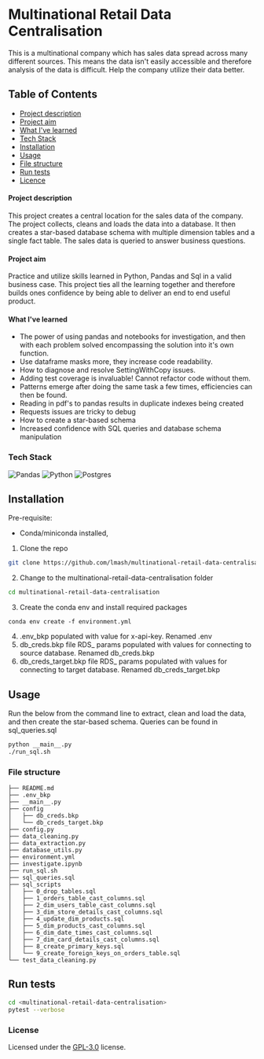 # Multinational Retail Data Centralisation
This is a multinational company which has sales data spread across many different sources. 
This means the data isn't easily accessible and therefore analysis of the data is difficult. 
Help the company utilize their data better. 

## Table of Contents
* [Project description](#project-description)
* [Project aim](#project-aim)
* [What I've learned](#what-ive-learned)
* [Tech Stack](#tech-stack)
* [Installation](#installation)
* [Usage](#usage)
* [File structure](#file-structure)
* [Run tests](#run-tests)
* [Licence](#license)

#### Project description
This project creates a central location for the sales data of the company. 
The project collects, cleans and loads the data into a database. It then creates a star-based database schema
with multiple dimension tables and a single fact table. The sales data is queried to answer 
business questions.

#### Project aim
Practice and utilize skills learned in Python, Pandas and Sql in a valid business case. This project ties all the 
learning together and therefore builds ones confidence by being able to deliver an end to end useful product.

#### What I've learned
  - The power of using pandas and notebooks for investigation, and then with each problem solved encompassing the solution into it's own function.
  - Use dataframe masks more, they increase code readability.
  - How to diagnose and resolve SettingWithCopy issues.
  - Adding test coverage is invaluable! Cannot refactor code without them.
  - Patterns emerge after doing the same task a few times, efficiencies can then be found.
  - Reading in pdf's to pandas results in duplicate indexes being created
  - Requests issues are tricky to debug
  - How to create a star-based schema
  - Increased confidence with SQL queries and database schema manipulation

### Tech Stack
![Pandas](https://img.shields.io/badge/pandas-%23150458.svg?style=for-the-badge&logo=pandas&logoColor=white)
![Python](https://img.shields.io/badge/python-3670A0?style=for-the-badge&logo=python&logoColor=ffdd54)
![Postgres](https://img.shields.io/badge/postgres-%23316192.svg?style=for-the-badge&logo=postgresql&logoColor=white)

## Installation
Pre-requisite: 
* Conda/miniconda installed, 

1. Clone the repo

```sh
git clone https://github.com/lmash/multinational-retail-data-centralisation.git
```

2. Change to the multinational-retail-data-centralisation folder

```sh
cd multinational-retail-data-centralisation
```

3. Create the conda env and install required packages

```shell
conda env create -f environment.yml
```

4. .env_bkp populated with value for x-api-key. Renamed .env
5. db_creds.bkp file RDS_ params populated with values for connecting to source database. Renamed db_creds.bkp
6. db_creds_target.bkp file RDS_ params populated with values for connecting to target database. Renamed db_creds_target.bkp

## Usage

Run the below from the command line to extract, clean and load the data, and then create the star-based 
schema. Queries can be found in sql_queries.sql

```sh
python __main__.py
./run_sql.sh
```
### File structure
```
├── README.md
├── .env_bkp
├── __main__.py
├── config
│   ├── db_creds.bkp
│   └── db_creds_target.bkp
├── config.py
├── data_cleaning.py
├── data_extraction.py
├── database_utils.py
├── environment.yml
├── investigate.ipynb
├── run_sql.sh
├── sql_queries.sql
├── sql_scripts
│   ├── 0_drop_tables.sql
│   ├── 1_orders_table_cast_columns.sql
│   ├── 2_dim_users_table_cast_columns.sql
│   ├── 3_dim_store_details_cast_columns.sql
│   ├── 4_update_dim_products.sql
│   ├── 5_dim_products_cast_columns.sql
│   ├── 6_dim_date_times_cast_columns.sql
│   ├── 7_dim_card_details_cast_columns.sql
│   ├── 8_create_primary_keys.sql
│   └── 9_create_foreign_keys_on_orders_table.sql
└── test_data_cleaning.py
```

## Run tests

```sh
cd <multinational-retail-data-centralisation>
pytest --verbose
```

### License
Licensed under the [GPL-3.0](https://github.com/lmash/multinational-retail-data-centralisation//blob/main/LICENSE) license.
